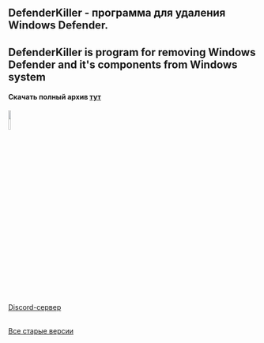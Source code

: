 ## DefenderKiller - программа для удаления Windows Defender.
## DefenderKiller is program for removing Windows Defender and it's components from Windows system

#### Скачать полный архив [тут](https://disk.yandex.ru/d/G_IcVLrpDm6bLA)

<a href="https://discord.gg/X5VBmJB3aE">
  <image src="https://i.imgur.com/7qKqP8r.png" width="10%"/>
  <div>Discord-сервер</div>
</a>
<br>

[Все старые версии](https://nnmclub.to/forum/tracker.php?nm=DefenderKiller)
